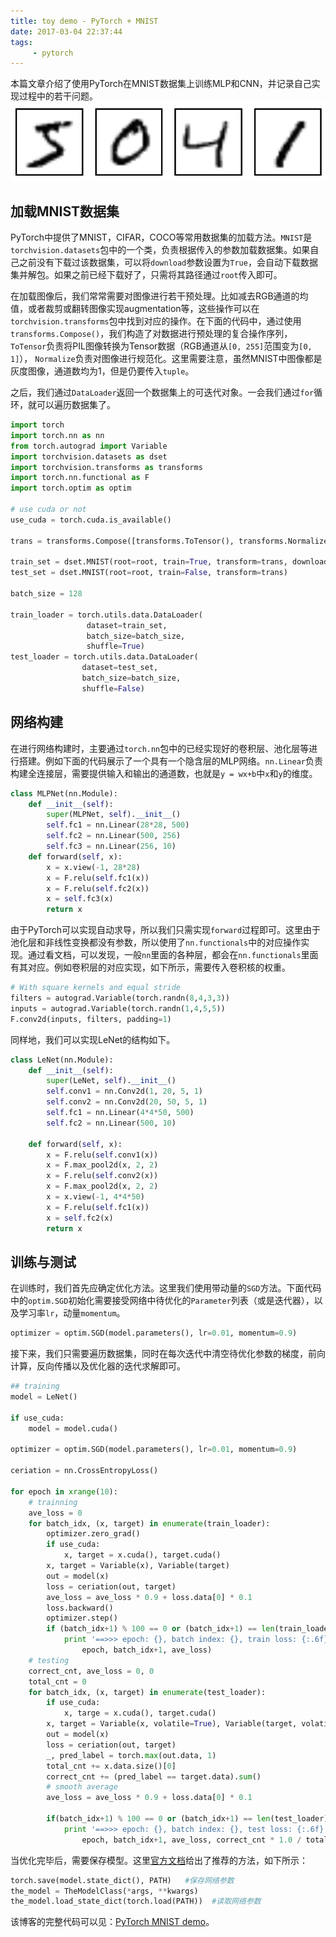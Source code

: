 ```yaml
---
title: toy demo - PyTorch + MNIST
date: 2017-03-04 22:37:44
tags:
     - pytorch
---
```

本篇文章介绍了使用PyTorch在MNIST数据集上训练MLP和CNN，并记录自己实现过程中的若干问题。
![MNIST](/img/mnist_example.png)
<!-- more -->

## 加载MNIST数据集
PyTorch中提供了MNIST，CIFAR，COCO等常用数据集的加载方法。`MNIST`是`torchvision.datasets`包中的一个类，负责根据传入的参数加载数据集。如果自己之前没有下载过该数据集，可以将`download`参数设置为`True`，会自动下载数据集并解包。如果之前已经下载好了，只需将其路径通过`root`传入即可。

在加载图像后，我们常常需要对图像进行若干预处理。比如减去RGB通道的均值，或者裁剪或翻转图像实现augmentation等，这些操作可以在`torchvision.transforms`包中找到对应的操作。在下面的代码中，通过使用`transforms.Compose()`，我们构造了对数据进行预处理的复合操作序列，`ToTensor`负责将PIL图像转换为Tensor数据（RGB通道从`[0, 255]`范围变为`[0, 1]`）， `Normalize`负责对图像进行规范化。这里需要注意，虽然MNIST中图像都是灰度图像，通道数均为1，但是仍要传入`tuple`。

之后，我们通过`DataLoader`返回一个数据集上的可迭代对象。一会我们通过`for`循环，就可以遍历数据集了。

``` py
import torch
import torch.nn as nn
from torch.autograd import Variable
import torchvision.datasets as dset
import torchvision.transforms as transforms
import torch.nn.functional as F
import torch.optim as optim

# use cuda or not
use_cuda = torch.cuda.is_available()

trans = transforms.Compose([transforms.ToTensor(), transforms.Normalize((0.5,), (1.0,))])

train_set = dset.MNIST(root=root, train=True, transform=trans, download=download)
test_set = dset.MNIST(root=root, train=False, transform=trans)

batch_size = 128

train_loader = torch.utils.data.DataLoader(
                 dataset=train_set,
                 batch_size=batch_size,
                 shuffle=True)
test_loader = torch.utils.data.DataLoader(
                dataset=test_set,
                batch_size=batch_size,
                shuffle=False)

```

## 网络构建
在进行网络构建时，主要通过`torch.nn`包中的已经实现好的卷积层、池化层等进行搭建。例如下面的代码展示了一个具有一个隐含层的MLP网络。`nn.Linear`负责构建全连接层，需要提供输入和输出的通道数，也就是`y = wx+b`中`x`和`y`的维度。

``` py
class MLPNet(nn.Module):
    def __init__(self):
        super(MLPNet, self).__init__()
        self.fc1 = nn.Linear(28*28, 500)
        self.fc2 = nn.Linear(500, 256)
        self.fc3 = nn.Linear(256, 10)
    def forward(self, x):
        x = x.view(-1, 28*28)
        x = F.relu(self.fc1(x))
        x = F.relu(self.fc2(x))
        x = self.fc3(x)
        return x
```
由于PyTorch可以实现自动求导，所以我们只需实现`forward`过程即可。这里由于池化层和非线性变换都没有参数，所以使用了`nn.functionals`中的对应操作实现。通过看文档，可以发现，一般`nn`里面的各种层，都会在`nn.functionals`里面有其对应。例如卷积层的对应实现，如下所示，需要传入卷积核的权重。

``` py
# With square kernels and equal stride
filters = autograd.Variable(torch.randn(8,4,3,3))
inputs = autograd.Variable(torch.randn(1,4,5,5))
F.conv2d(inputs, filters, padding=1)
```

同样地，我们可以实现LeNet的结构如下。

``` py
class LeNet(nn.Module):
    def __init__(self):
        super(LeNet, self).__init__()
        self.conv1 = nn.Conv2d(1, 20, 5, 1)
        self.conv2 = nn.Conv2d(20, 50, 5, 1)
        self.fc1 = nn.Linear(4*4*50, 500)
        self.fc2 = nn.Linear(500, 10)

    def forward(self, x):
        x = F.relu(self.conv1(x))
        x = F.max_pool2d(x, 2, 2)
        x = F.relu(self.conv2(x))
        x = F.max_pool2d(x, 2, 2)
        x = x.view(-1, 4*4*50)
        x = F.relu(self.fc1(x))
        x = self.fc2(x)
        return x
```

## 训练与测试

在训练时，我们首先应确定优化方法。这里我们使用带动量的`SGD`方法。下面代码中的`optim.SGD`初始化需要接受网络中待优化的`Parameter`列表（或是迭代器），以及学习率`lr`，动量`momentum`。

``` py
optimizer = optim.SGD(model.parameters(), lr=0.01, momentum=0.9)
```

接下来，我们只需要遍历数据集，同时在每次迭代中清空待优化参数的梯度，前向计算，反向传播以及优化器的迭代求解即可。

``` py
## training
model = LeNet()

if use_cuda:
    model = model.cuda()

optimizer = optim.SGD(model.parameters(), lr=0.01, momentum=0.9)

ceriation = nn.CrossEntropyLoss()

for epoch in xrange(10):
    # trainning
    ave_loss = 0
    for batch_idx, (x, target) in enumerate(train_loader):
        optimizer.zero_grad()
        if use_cuda:
            x, target = x.cuda(), target.cuda()
        x, target = Variable(x), Variable(target)
        out = model(x)
        loss = ceriation(out, target)
        ave_loss = ave_loss * 0.9 + loss.data[0] * 0.1
        loss.backward()
        optimizer.step()
        if (batch_idx+1) % 100 == 0 or (batch_idx+1) == len(train_loader):
            print '==>>> epoch: {}, batch index: {}, train loss: {:.6f}'.format(
                epoch, batch_idx+1, ave_loss)
    # testing
    correct_cnt, ave_loss = 0, 0
    total_cnt = 0
    for batch_idx, (x, target) in enumerate(test_loader):
        if use_cuda:
            x, targe = x.cuda(), target.cuda()
        x, target = Variable(x, volatile=True), Variable(target, volatile=True)
        out = model(x)
        loss = ceriation(out, target)
        _, pred_label = torch.max(out.data, 1)
        total_cnt += x.data.size()[0]
        correct_cnt += (pred_label == target.data).sum()
        # smooth average
        ave_loss = ave_loss * 0.9 + loss.data[0] * 0.1
        
        if(batch_idx+1) % 100 == 0 or (batch_idx+1) == len(test_loader):
            print '==>>> epoch: {}, batch index: {}, test loss: {:.6f}, acc: {:.3f}'.format(
                epoch, batch_idx+1, ave_loss, correct_cnt * 1.0 / total_cnt)

```

当优化完毕后，需要保存模型。这里[官方文档](http://pytorch.org/docs/notes/serialization.html#recommend-saving-models)给出了推荐的方法，如下所示：
``` py
torch.save(model.state_dict(), PATH)   #保存网络参数
the_model = TheModelClass(*args, **kwargs)
the_model.load_state_dict(torch.load(PATH))  #读取网络参数
```

该博客的完整代码可以见：[PyTorch MNIST demo](https://gist.github.com/xmfbit/b27cdbff68870418bdb8cefa86a2d558)。
